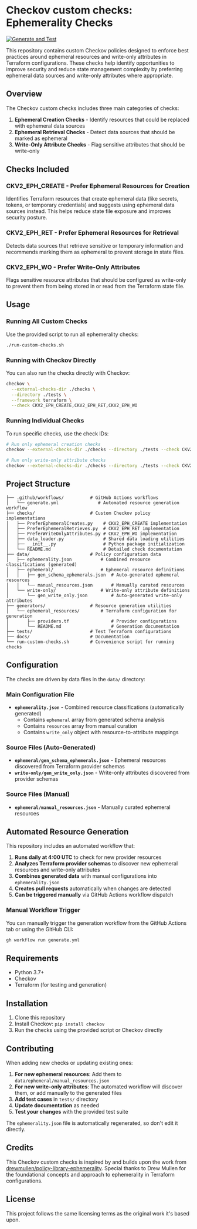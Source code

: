 # Checkov custom checks: Ephemerality Checks

[![Generate and Test](https://github.com/manuchn/policy-library-ephemerality/actions/workflows/generate.yml/badge.svg)](https://github.com/manuchn/policy-library-ephemerality/actions/workflows/generate.yml)

This repository contains custom Checkov policies designed to enforce best practices around ephemeral resources and write-only attributes in Terraform configurations. These checks help identify opportunities to improve security and reduce state management complexity by preferring ephemeral data sources and write-only attributes where appropriate.

## Overview

The Checkov custom checks includes three main categories of checks:

1. **Ephemeral Creation Checks** - Identify resources that could be replaced with ephemeral data sources
2. **Ephemeral Retrieval Checks** - Detect data sources that should be marked as ephemeral
3. **Write-Only Attribute Checks** - Flag sensitive attributes that should be write-only

## Checks Included

### CKV2_EPH_CREATE - Prefer Ephemeral Resources for Creation
Identifies Terraform resources that create ephemeral data (like secrets, tokens, or temporary credentials) and suggests using ephemeral data sources instead. This helps reduce state file exposure and improves security posture.

### CKV2_EPH_RET - Prefer Ephemeral Resources for Retrieval  
Detects data sources that retrieve sensitive or temporary information and recommends marking them as ephemeral to prevent storage in state files.

### CKV2_EPH_WO - Prefer Write-Only Attributes
Flags sensitive resource attributes that should be configured as write-only to prevent them from being stored in or read from the Terraform state file.

## Usage

### Running All Custom Checks
Use the provided script to run all ephemerality checks:

```bash
./run-custom-checks.sh
```

### Running with Checkov Directly
You can also run the checks directly with Checkov:

```bash
checkov \
  --external-checks-dir ./checks \
  --directory ./tests \
  --framework terraform \
  --check CKV2_EPH_CREATE,CKV2_EPH_RET,CKV2_EPH_WO
```

### Running Individual Checks
To run specific checks, use the check IDs:

```bash
# Run only ephemeral creation checks
checkov --external-checks-dir ./checks --directory ./tests --check CKV2_EPH_CREATE

# Run only write-only attribute checks  
checkov --external-checks-dir ./checks --directory ./tests --check CKV2_EPH_WO
```

## Project Structure

```
├── .github/workflows/          # GitHub Actions workflows
│   └── generate.yml               # Automated resource generation workflow
├── checks/                     # Custom Checkov policy implementations
│   ├── PreferEphemeralCreates.py    # CKV2_EPH_CREATE implementation
│   ├── PreferEphemeralRetrieves.py  # CKV2_EPH_RET implementation
│   ├── PreferWriteOnlyAttributes.py # CKV2_EPH_WO implementation
│   ├── data_loader.py               # Shared data loading utilities
│   ├── __init__.py                  # Python package initialization
│   └── README.md                    # Detailed check documentation
├── data/                       # Policy configuration data
│   ├── ephemerality.json           # Combined resource classifications (generated)
│   ├── ephemeral/                  # Ephemeral resource definitions
│   │   ├── gen_schema_ephemerals.json  # Auto-generated ephemeral resources
│   │   └── manual_resources.json       # Manually curated resources
│   └── write-only/                 # Write-only attribute definitions
│       └── gen_write_only.json         # Auto-generated write-only attributes
├── generators/                 # Resource generation utilities
│   └── ephemeral_resources/        # Terraform configuration for generation
│       ├── providers.tf                # Provider configurations
│       └── README.md                   # Generation documentation
├── tests/                      # Test Terraform configurations
├── docs/                       # Documentation
└── run-custom-checks.sh        # Convenience script for running checks
```

## Configuration

The checks are driven by data files in the `data/` directory:

### Main Configuration File
- **`ephemerality.json`** - Combined resource classifications (automatically generated)
  - Contains `ephemeral` array from generated schema analysis
  - Contains `resources` array from manual curation
  - Contains `write_only` object with resource-to-attribute mappings

### Source Files (Auto-Generated)
- **`ephemeral/gen_schema_ephemerals.json`** - Ephemeral resources discovered from Terraform provider schemas
- **`write-only/gen_write_only.json`** - Write-only attributes discovered from provider schemas

### Source Files (Manual)
- **`ephemeral/manual_resources.json`** - Manually curated ephemeral resources

## Automated Resource Generation

This repository includes an automated workflow that:

1. **Runs daily at 4:00 UTC** to check for new provider resources
2. **Analyzes Terraform provider schemas** to discover new ephemeral resources and write-only attributes
3. **Combines generated data** with manual configurations into `ephemerality.json`
4. **Creates pull requests** automatically when changes are detected
5. **Can be triggered manually** via GitHub Actions workflow dispatch

### Manual Workflow Trigger
You can manually trigger the generation workflow from the GitHub Actions tab or using the GitHub CLI:

```bash
gh workflow run generate.yml
```

## Requirements

- Python 3.7+
- Checkov
- Terraform (for testing and generation)

## Installation

1. Clone this repository
2. Install Checkov: `pip install checkov`
3. Run the checks using the provided script or Checkov directly

## Contributing

When adding new checks or updating existing ones:

1. **For new ephemeral resources**: Add them to `data/ephemeral/manual_resources.json`
2. **For new write-only attributes**: The automated workflow will discover them, or add manually to the generated files
3. **Add test cases** in `tests/` directory
4. **Update documentation** as needed
5. **Test your changes** with the provided test suite

The `ephemerality.json` file is automatically regenerated, so don't edit it directly.

## Credits

This Checkov custom checks is inspired by and builds upon the work from [drewmullen/policy-library-ephemerality](https://github.com/drewmullen/policy-library-ephemerality). Special thanks to Drew Mullen for the foundational concepts and approach to ephemerality in Terraform configurations.

## License

This project follows the same licensing terms as the original work it's based upon.
